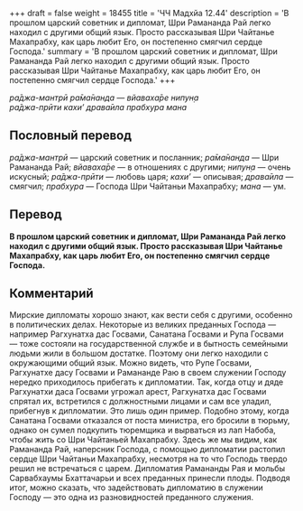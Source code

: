 +++
draft = false
weight = 18455
title = 'ЧЧ Мадхйа 12.44'
description = 'В прошлом царский советник и дипломат, Шри Рамананда Рай легко находил с другими общий язык. Просто рассказывая Шри Чайтанье Махапрабху, как царь любит Его, он постепенно смягчил сердце Господа.'
summary = 'В прошлом царский советник и дипломат, Шри Рамананда Рай легко находил с другими общий язык. Просто рассказывая Шри Чайтанье Махапрабху, как царь любит Его, он постепенно смягчил сердце Господа.'
+++

_ра̄джа-мантрӣ ра̄ма̄нанда — вйаваха̄ре нипун̣а  
ра̄джа-прӣти кахи’ драва̄ила прабхура мана_

## Пословный перевод

_ра̄джа_\-_мантрӣ_ — царский советник и посланник; _ра̄ма̄нанда_ — Шри Рамананда Рай; _вйаваха̄ре_ — в отношениях с другими; _нипун̣а_ — очень искусный; _ра̄джа_\-_прӣти_ — любовь царя; _кахи’_ — описывая; _драва̄ила_ — смягчил; _прабхура_ — Господа Шри Чайтаньи Махапрабху; _мана_ — ум.

## Перевод

**В прошлом царский советник и дипломат, Шри Рамананда Рай легко находил с другими общий язык. Просто рассказывая Шри Чайтанье Махапрабху, как царь любит Его, он постепенно смягчил сердце Господа.**

## Комментарий

Мирские дипломаты хорошо знают, как вести себя с другими, особенно в политических делах. Некоторые из великих преданных Господа — например Рагхунатха дас Госвами, Санатана Госвами и Рупа Госвами — тоже состояли на государственной службе и в бытность семейными людьми жили в большом достатке. Поэтому они легко находили с окружающими общий язык. Можно видеть, что Рупе Госвами, Рагхунатхе дасу Госвами и Рамананде Раю в своем служении Господу нередко приходилось прибегать к дипломатии. Так, когда отцу и дяде Рагхунатхи даса Госвами угрожал арест, Рагхунатха дас Госвами спрятал их, встретился с должностными лицами и сам все уладил, прибегнув к дипломатии. Это лишь один пример. Подобно этому, когда Санатана Госвами отказался от поста министра, его бросили в тюрьму, однако он сумел подкупить тюремщика и вырваться из лап Набоба, чтобы жить со Шри Чайтаньей Махапрабху. Здесь же мы видим, как Рамананда Рай, наперсник Господа, с помощью дипломатии растопил сердце Шри Чайтаньи Махапрабху, несмотря на то что Господь твердо решил не встречаться с царем. Дипломатия Рамананды Рая и мольбы Сарвабхаумы Бхаттачарьи и всех преданных принесли плоды. Подводя итог, можно сказать, что задействовать дипломатию в служении Господу — это одна из разновидностей преданного служения.
